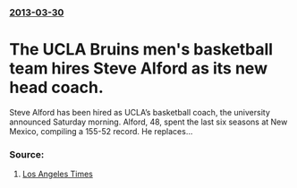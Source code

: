 ### [2013-03-30](/news/2013/03/30/index.md)

# The UCLA Bruins men's basketball team hires Steve Alford as its new head coach. 

Steve Alford has been hired as UCLA&rsquo;s basketball coach, the university announced Saturday morning. Alford, 48, spent the last six seasons at New Mexico, compiling a 155-52 record. He replaces...


### Source:

1. [Los Angeles Times](http://www.latimes.com/sports/sportsnow/la-sp-sn-steve-alford-ucla-coach-20130330,0,7810262.story)
